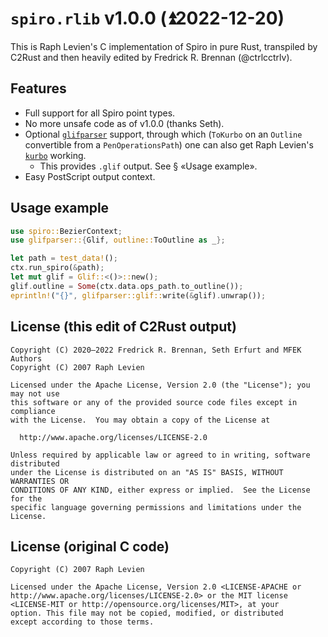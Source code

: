 # `spiro.rlib` v1.0.0 (⏫︎2022-12-20)

This is Raph Levien's C implementation of Spiro in pure Rust, transpiled by C2Rust and then heavily edited by Fredrick R. Brennan (@ctrlcctrlv).

## Features

* Full support for all Spiro point types.
* No more unsafe code as of v1.0.0 (thanks Seth).
* Optional [`glifparser`](https://github.com/MFEK/glifparser.rlib) support, through which (`ToKurbo` on an `Outline` convertible from a `PenOperationsPath`) one can also get Raph Levien's [`kurbo`](https://docs.rs/kurbo) working.
  * This provides `.glif` output. See § «Usage example».
* Easy PostScript output context.

## Usage example

```rust
use spiro::BezierContext;
use glifparser::{Glif, outline::ToOutline as _};

let path = test_data!();
ctx.run_spiro(&path);
let mut glif = Glif::<()>::new();
glif.outline = Some(ctx.data.ops_path.to_outline());
eprintln!("{}", glifparser::glif::write(&glif).unwrap());
```

## License (this edit of C2Rust output)
```
Copyright (C) 2020–2022 Fredrick R. Brennan, Seth Erfurt and MFEK Authors
Copyright (C) 2007 Raph Levien

Licensed under the Apache License, Version 2.0 (the "License"); you may not use
this software or any of the provided source code files except in compliance
with the License.  You may obtain a copy of the License at

  http://www.apache.org/licenses/LICENSE-2.0

Unless required by applicable law or agreed to in writing, software distributed
under the License is distributed on an "AS IS" BASIS, WITHOUT WARRANTIES OR
CONDITIONS OF ANY KIND, either express or implied.  See the License for the
specific language governing permissions and limitations under the License.
```

## License (original C code)
```
Copyright (C) 2007 Raph Levien

Licensed under the Apache License, Version 2.0 <LICENSE-APACHE or
http://www.apache.org/licenses/LICENSE-2.0> or the MIT license
<LICENSE-MIT or http://opensource.org/licenses/MIT>, at your
option. This file may not be copied, modified, or distributed
except according to those terms.
```

